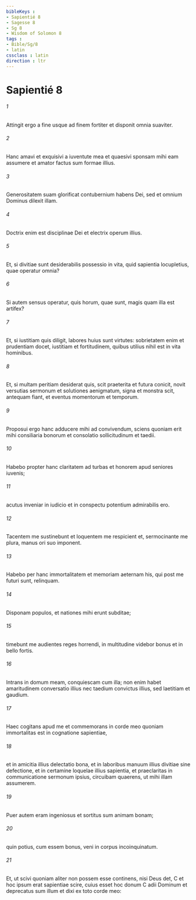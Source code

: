 ```yaml
---
bibleKeys : 
- Sapientié 8
- Sagesse 8
- Sg 8
- Wisdom of Solomon 8
tags : 
- Bible/Sg/8
- latin
cssclass : latin
direction : ltr
---
```


# Sapientié 8

###### 1
Attingit ergo a fine usque ad finem fortiter et disponit omnia suaviter.
###### 2
Hanc amavi et exquisivi a iuventute mea et quaesivi sponsam mihi eam assumere et amator factus sum formae illius. 
###### 3
Generositatem suam glorificat contubernium habens Dei, sed et omnium Dominus dilexit illam.
###### 4
Doctrix enim est disciplinae Dei et electrix operum illius.
###### 5
Et, si divitiae sunt desiderabilis possessio in vita, quid sapientia locupletius, quae operatur omnia?
###### 6
Si autem sensus operatur, quis horum, quae sunt, magis quam illa est artifex?
###### 7
Et, si iustitiam quis diligit, labores huius sunt virtutes: sobrietatem enim et prudentiam docet, iustitiam et fortitudinem, quibus utilius nihil est in vita hominibus.
###### 8
Et, si multam peritiam desiderat quis, scit praeterita et futura conicit, novit versutias sermonum et solutiones aenigmatum, signa et monstra scit, antequam fiant, et eventus momentorum et temporum.
###### 9
Proposui ergo hanc adducere mihi ad convivendum, sciens quoniam erit mihi consiliaria bonorum et consolatio sollicitudinum et taedii.
###### 10
Habebo propter hanc claritatem ad turbas et honorem apud seniores iuvenis;
###### 11
acutus inveniar in iudicio et in conspectu potentium admirabilis ero.
###### 12
Tacentem me sustinebunt et loquentem me respicient et, sermocinante me plura, manus ori suo imponent.
###### 13
Habebo per hanc immortalitatem et memoriam aeternam his, qui post me futuri sunt, relinquam.
###### 14
Disponam populos, et nationes mihi erunt subditae;
###### 15
timebunt me audientes reges horrendi, in multitudine videbor bonus et in bello fortis.
###### 16
Intrans in domum meam, conquiescam cum illa; non enim habet amaritudinem conversatio illius nec taedium convictus illius, sed laetitiam et gaudium.
###### 17
Haec cogitans apud me et commemorans in corde meo quoniam immortalitas est in cognatione sapientiae,
###### 18
et in amicitia illius delectatio bona, et in laboribus manuum illius divitiae sine defectione, et in certamine loquelae illius sapientia, et praeclaritas in communicatione sermonum ipsius, circuibam quaerens, ut mihi illam assumerem.
###### 19
Puer autem eram ingeniosus et sortitus sum animam bonam;
###### 20
quin potius, cum essem bonus, veni in corpus incoinquinatum.
###### 21
Et, ut scivi quoniam aliter non possem esse continens, nisi Deus det, C et hoc ipsum erat sapientiae scire, cuius esset hoc donum C adii Dominum et deprecatus sum illum et dixi ex toto corde meo:

